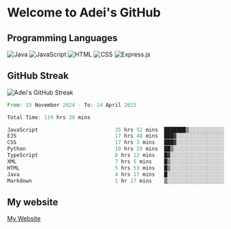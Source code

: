 # Welcome to Adei's GitHub

## Programming Languages
![Java](https://img.shields.io/badge/Java-007396?style=flat-square&logo=java&logoColor=white)
![JavaScript](https://img.shields.io/badge/JavaScript-F7DF1E?style=flat-square&logo=javascript&logoColor=black)
![HTML](https://img.shields.io/badge/HTML-E34F26?style=flat-square&logo=html5&logoColor=white)
![CSS](https://img.shields.io/badge/CSS-1572B6?style=flat-square&logo=css3&logoColor=white)
![Express.js](https://img.shields.io/badge/Express.js-000000?style=flat-square&logo=express&logoColor=white)


## GitHub Streak
![Adei's GitHub Streak](https://github-readme-streak-stats.herokuapp.com/?user=AdeiTamayo&hide_border=true)

<!--START_SECTION:waka-->

```rust
From: 15 November 2024 - To: 14 April 2025

Total Time: 119 hrs 38 mins

JavaScript                         35 hrs 52 mins  ███████▒░░░░░░░░░░░░░░░░░   29.73 %
EJS                                17 hrs 48 mins  ███▓░░░░░░░░░░░░░░░░░░░░░   14.76 %
CSS                                17 hrs 3 mins   ███▓░░░░░░░░░░░░░░░░░░░░░   14.14 %
Python                             10 hrs 29 mins  ██▒░░░░░░░░░░░░░░░░░░░░░░   08.69 %
TypeScript                         8 hrs 12 mins   █▓░░░░░░░░░░░░░░░░░░░░░░░   06.81 %
XML                                7 hrs 5 mins    █▒░░░░░░░░░░░░░░░░░░░░░░░   05.88 %
HTML                               5 hrs 53 mins   █▒░░░░░░░░░░░░░░░░░░░░░░░   04.89 %
Java                               4 hrs 17 mins   █░░░░░░░░░░░░░░░░░░░░░░░░   03.56 %
Markdown                           1 hr 27 mins    ▒░░░░░░░░░░░░░░░░░░░░░░░░   01.20 %
```

<!--END_SECTION:waka-->

## My website
[My Website](https://adei.eus)



